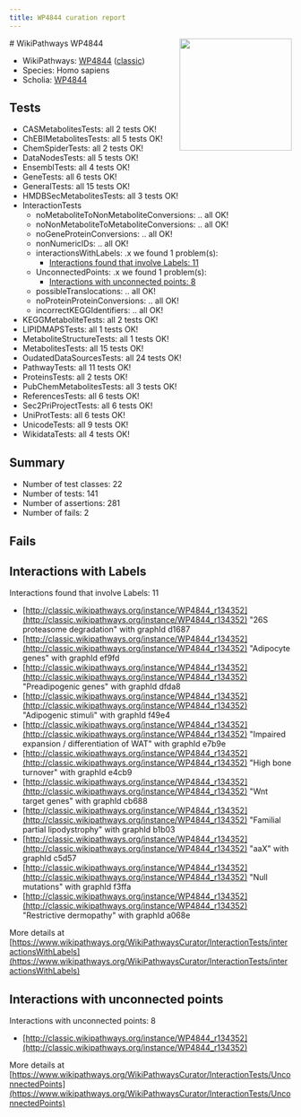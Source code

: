 ```yaml
---
title: WP4844 curation report
---
```


<img style="float: right; width: 200px" src="https://upload.wikimedia.org/wikipedia/commons/thumb/8/83/Wplogo_with_text_500.png/640px-Wplogo_with_text_500.png" />
# WikiPathways WP4844

* WikiPathways: [WP4844](https://wikipathways.org/pathways/WP4844) ([classic](https://classic.wikipathways.org/instance/WP4844))
* Species: Homo sapiens
* Scholia: [WP4844](https://scholia.toolforge.org/wikipathways/WP4844)
## Tests
* CASMetabolitesTests: all 2 tests OK!
* ChEBIMetabolitesTests: all 5 tests OK!
* ChemSpiderTests: all 2 tests OK!
* DataNodesTests: all 5 tests OK!
* EnsemblTests: all 4 tests OK!
* GeneTests: all 6 tests OK!
* GeneralTests: all 15 tests OK!
* HMDBSecMetabolitesTests: all 3 tests OK!
* InteractionTests
    * noMetaboliteToNonMetaboliteConversions: .. all OK!
    * noNonMetaboliteToMetaboliteConversions: .. all OK!
    * noGeneProteinConversions: .. all OK!
    * nonNumericIDs: .. all OK!
    * interactionsWithLabels: .x we found 1 problem(s):
        * [Interactions found that involve Labels: 11](#fe97a8b9)
    * UnconnectedPoints: .x we found 1 problem(s):
        * [Interactions with unconnected points: 8](#35a61ae0)
    * possibleTranslocations: .. all OK!
    * noProteinProteinConversions: .. all OK!
    * incorrectKEGGIdentifiers: .. all OK!
* KEGGMetaboliteTests: all 2 tests OK!
* LIPIDMAPSTests: all 1 tests OK!
* MetaboliteStructureTests: all 1 tests OK!
* MetabolitesTests: all 15 tests OK!
* OudatedDataSourcesTests: all 24 tests OK!
* PathwayTests: all 11 tests OK!
* ProteinsTests: all 2 tests OK!
* PubChemMetabolitesTests: all 3 tests OK!
* ReferencesTests: all 6 tests OK!
* Sec2PriProjectTests: all 6 tests OK!
* UniProtTests: all 6 tests OK!
* UnicodeTests: all 9 tests OK!
* WikidataTests: all 4 tests OK!


## Summary

* Number of test classes: 22
* Number of tests: 141
* Number of assertions: 281
* Number of fails: 2

## Fails

<a name="fe97a8b9" />

## Interactions with Labels

Interactions found that involve Labels: 11

* [http://classic.wikipathways.org/instance/WP4844_r134352](http://classic.wikipathways.org/instance/WP4844_r134352) "26S proteasome 
degradation" with graphId d1687
* [http://classic.wikipathways.org/instance/WP4844_r134352](http://classic.wikipathways.org/instance/WP4844_r134352) "Adipocyte genes" with graphId ef9fd
* [http://classic.wikipathways.org/instance/WP4844_r134352](http://classic.wikipathways.org/instance/WP4844_r134352) "Preadipogenic genes" with graphId dfda8
* [http://classic.wikipathways.org/instance/WP4844_r134352](http://classic.wikipathways.org/instance/WP4844_r134352) "Adipogenic stimuli" with graphId f49e4
* [http://classic.wikipathways.org/instance/WP4844_r134352](http://classic.wikipathways.org/instance/WP4844_r134352) "Impaired 
expansion / differentiation
of WAT" with graphId e7b9e
* [http://classic.wikipathways.org/instance/WP4844_r134352](http://classic.wikipathways.org/instance/WP4844_r134352) "High bone turnover" with graphId e4cb9
* [http://classic.wikipathways.org/instance/WP4844_r134352](http://classic.wikipathways.org/instance/WP4844_r134352) "Wnt target genes" with graphId cb688
* [http://classic.wikipathways.org/instance/WP4844_r134352](http://classic.wikipathways.org/instance/WP4844_r134352) "Familial partial lipodystrophy" with graphId b1b03
* [http://classic.wikipathways.org/instance/WP4844_r134352](http://classic.wikipathways.org/instance/WP4844_r134352) "aaX" with graphId c5d57
* [http://classic.wikipathways.org/instance/WP4844_r134352](http://classic.wikipathways.org/instance/WP4844_r134352) "Null mutations" with graphId f3ffa
* [http://classic.wikipathways.org/instance/WP4844_r134352](http://classic.wikipathways.org/instance/WP4844_r134352) "Restrictive dermopathy" with graphId a068e


More details at [https://www.wikipathways.org/WikiPathwaysCurator/InteractionTests/interactionsWithLabels](https://www.wikipathways.org/WikiPathwaysCurator/InteractionTests/interactionsWithLabels)

<a name="35a61ae0" />

## Interactions with unconnected points

Interactions with unconnected points: 8

* [http://classic.wikipathways.org/instance/WP4844_r134352](http://classic.wikipathways.org/instance/WP4844_r134352)


More details at [https://www.wikipathways.org/WikiPathwaysCurator/InteractionTests/UnconnectedPoints](https://www.wikipathways.org/WikiPathwaysCurator/InteractionTests/UnconnectedPoints)

